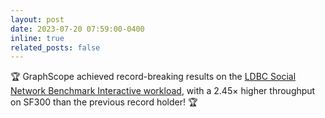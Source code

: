 ```yaml
---
layout: post
date: 2023-07-20 07:59:00-0400
inline: true
related_posts: false
---
```

 🏆 GraphScope achieved record-breaking results on the [LDBC Social Network Benchmark Interactive workload](https://ldbcouncil.org/benchmarks/snb-interactive/), with a 2.45× higher throughput on SF300 than the previous record holder! 🏆